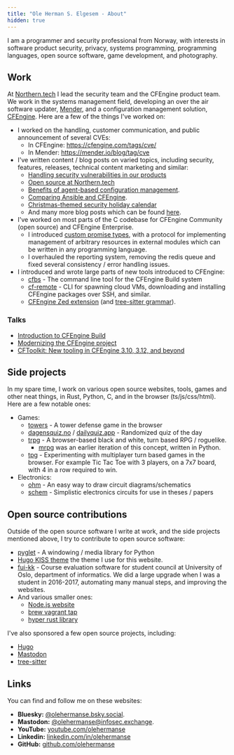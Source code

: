 ```yaml
---
title: "Ole Herman S. Elgesem - About"
hidden: true
---
```


I am a programmer and security professional from Norway, with interests in software product security, privacy, systems programming, programming languages, open source software, game development, and photography.

## Work

At [Northern.tech](https://northern.tech/) I lead the security team and the CFEngine product team.
We work in the systems management field, developing an over the air software updater, [Mender](https://mender.io/), and a configuration management solution, [CFEngine](https://cfengine.com/).
Here are a few of the things I've worked on:

- I worked on the handling, customer communication, and public announcement of several CVEs:
  - In CFEngine: https://cfengine.com/tags/cve/
  - In Mender: https://mender.io/blog/tag/cve
- I've written content / blog posts on varied topics, including security, features, releases, technical content marketing and similar:
  - [Handling security vulnerabilities in our products](https://northern.tech/careers/blog/handling-security-vulnerabilities-in-our-products)
  - [Open source at Northern.tech](https://northern.tech/careers/blog/open-source-at-northern-tech)
  - [Benefits of agent-based configuration management](https://cfengine.com/blog/2024/benefits-of-agents/).
  - [Comparing Ansible and CFEngine](https://cfengine.com/blog/2021/comparing-ansible-and-cfengine/).
  - [Christmas-themed security holiday calendar](https://cfengine.com/blog/2022/security-holiday-calendar-part-1/)
  - And many more blog posts which can be found [here](https://cfengine.com/author/ole-herman-elgesem/).
- I've worked on most parts of the C codebase for CFEngine Community (open source) and CFEngine Enterprise.
  - I introduced [custom promise types](https://docs.cfengine.com/docs/3.24/reference-promise-types-custom.html), with a protocol for implementing management of arbitrary resources in external modules which can be written in any programming language.
  - I overhauled the reporting system, removing the redis queue and fixed several consistency / error handling issues.
- I introduced and wrote large parts of new tools introduced to CFEngine:
  - [cfbs](https://github.com/cfengine/cfbs) - The command line tool for the CFEngine Build system
  - [cf-remote](https://github.com/cfengine/cf-remote) - CLI for spawning cloud VMs, downloading and installing CFEngine packages over SSH, and similar.
  - [CFEngine Zed extension](https://github.com/olehermanse/zed-cfengine) (and [tree-sitter grammar](https://github.com/olehermanse/tree-sitter-cfengine)).

### Talks

- [Introduction to CFEngine Build](https://www.youtube.com/watch?v=6q00Eyf3E4Y)
- [Modernizing the CFEngine project](https://www.youtube.com/watch?v=mREWIz2zqws)
- [CFToolkit: New tooling in CFEngine 3.10, 3.12, and beyond](https://www.youtube.com/watch?v=q50_QTd1AN4)

## Side projects

In my spare time, I work on various open source websites, tools, games and other neat things, in Rust, Python, C, and in the browser (ts/js/css/html).
Here are a few notable ones:

- Games:
  - [towers](https://towers.oleherman.com) - A tower defense game in the browser
  - [dagensquiz.no](https://dagensquiz.no) / [dailyquiz.app](https://dailyquiz.app) - Randomized quiz of the day
  - [trpg](https://trpg.oleherman.com) - A browser-based black and white, turn based RPG / roguelike.
    - [mrpg](https://github.com/olehermanse/mrpg) was an earlier iteration of this concept, written in Python.
  - [tpg](https://trpg.oleherman.com) - Experimenting with multiplayer turn based games in the browser.
    For example Tic Tac Toe with 3 players, on a 7x7 board, with 4 in a row required to win.
- Electronics:
  - [ohm](https://github.com/olehermanse/ohm) - An easy way to draw circuit diagrams/schematics
  - [schem](https://github.com/olehermanse/schem) - Simplistic electronics circuits for use in theses / papers

## Open source contributions

Outside of the open source software I write at work, and the side projects mentioned above, I try to contribute to open source software:

- [pyglet](https://github.com/pyglet/pyglet/pulls?utf8=%E2%9C%93&q=author%3Aolehermanse) - A windowing / media library for Python
- [Hugo KISS theme](https://github.com/ribice/kiss/pulls?q=is%3Apr+author%3Aolehermanse) the theme I use for this website.
- [fui-kk](https://github.com/fui/fui-kk/commits?author=olehermanse) - Course evaluation software for student council at University of Oslo, department of informatics.
  We did a large upgrade when I was a student in 2016-2017, automating many manual steps, and improving the websites.
- And various smaller ones:
  - [Node.js website](https://github.com/nodejs/nodejs.org/pull/7134)
  - [brew vagrant tap](https://github.com/hashicorp/homebrew-tap/pull/300)
  - [hyper rust library](https://github.com/hyperium/hyper/pull/1791)

I've also sponsored a few open source projects, including:

- [Hugo](https://github.com/gohugoio/hugo)
- [Mastodon](https://github.com/mastodon/mastodon)
- [tree-sitter](https://github.com/tree-sitter)

## Links

You can find and follow me on these websites:

- **Bluesky:** [@olehermanse.bsky.social](https://bsky.app/profile/olehermanse.bsky.social).
- **Mastodon:** [@olehermanse@infosec.exchange](https://infosec.exchange/@olehermanse).
- **YouTube:** [youtube.com/olehermanse](https://www.youtube.com/olehermanse)
- **Linkedin:** [linkedin.com/in/olehermanse](https://www.linkedin.com/in/olehermanse/)
- **GitHub:** [github.com/olehermanse](https://github.com/olehermanse)
